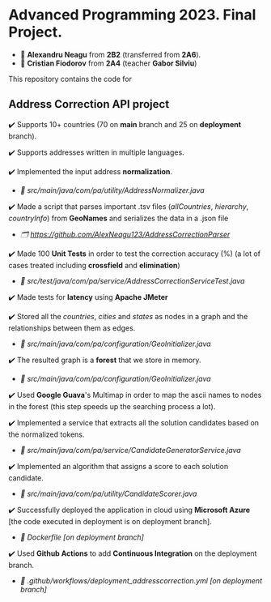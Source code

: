 # Advanced Programming 2023. Final Project.

- :adult: **Alexandru Neagu** from **2B2** (transferred from **2A6**).
- :adult: **Cristian Fiodorov** from **2A4** (teacher **Gabor Silviu**)

This repository contains the code for

## **Address Correction API** project ##

:heavy_check_mark: Supports 10+ countries (70 on **main** branch and 25 on **deployment** branch). 

:heavy_check_mark: Supports addresses written in multiple languages.

:heavy_check_mark: Implemented the input address **normalization**.
   - _:file_folder: src/main/java/com/pa/utility/AddressNormalizer.java_

:heavy_check_mark: Made a script that parses important .tsv files (_allCountries_, _hierarchy_, _countryInfo_)  from **GeoNames** and serializes the data in a .json file
  - _:card_index_dividers: https://github.com/AlexNeagu123/AddressCorrectionParser_

:heavy_check_mark: Made 100 **Unit Tests** in order to test the correction accuracy (%) (a lot of cases treated including **crossfield** and **elimination**)
  - _:file_folder: src/test/java/com/pa/service/AddressCorrectionServiceTest.java_

:heavy_check_mark: Made tests for **latency** using **Apache JMeter**

:heavy_check_mark: Stored all the _countries_, _cities_ and _states_ as nodes in a graph and the relationships between them as edges.
   - _:file_folder: src/main/java/com/pa/configuration/GeoInitializer.java_

:heavy_check_mark: The resulted graph is a **forest** that we store in memory.
   - _:file_folder: src/main/java/com/pa/configuration/GeoInitializer.java_

:heavy_check_mark: Used **Google Guava**'s Multimap in order to map the ascii names to nodes in the forest (this step speeds up the searching process a lot). 

:heavy_check_mark: Implemented a service that extracts all the solution candidates based on the normalized tokens.
   - _:file_folder: src/main/java/com/pa/service/CandidateGeneratorService.java_

:heavy_check_mark: Implemented an algorithm that assigns a score to each solution candidate.
   - _:file_folder: src/main/java/com/pa/utility/CandidateScorer.java_

:heavy_check_mark: Successfully deployed the application in cloud using **Microsoft Azure** [the code executed in deployment is on deployment branch].
   - _:file_folder: Dockerfile [on deployment branch]_

:heavy_check_mark: Used **Github Actions** to add **Continuous Integration** on the deployment branch.
   - _:file_folder: .github/workflows/deployment_addresscorrection.yml [on deployment branch]_

